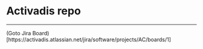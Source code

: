 # Activadis repo
<hr>
(Goto Jira Board)[https://activadis.atlassian.net/jira/software/projects/AC/boards/1]
